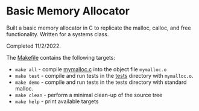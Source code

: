 # Basic Memory Allocator

Built a basic memory allocator in C to replicate the malloc, calloc, and free functionality. Written for a systems class. 

Completed 11/2/2022.

The [Makefile](Makefile) contains the following targets:

- `make all` - compile [mymalloc.c](mymalloc.c) into the object file `mymalloc.o`
- `make test` - compile and run tests in the [tests](tests/) directory with `mymalloc.o`.
- `make demo` - compile and run tests in the tests directory with standard malloc.
- `make clean` - perform a minimal clean-up of the source tree
- `make help` - print available targets

